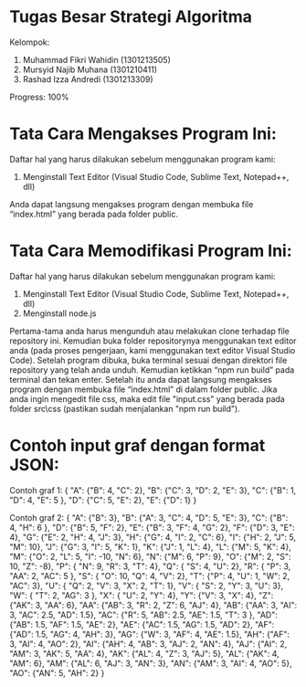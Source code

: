# Tugas Besar Strategi Algoritma
Kelompok:
1. Muhammad Fikri Wahidin (1301213505)
2. Mursyid Najib Muhana (1301210411)
3. Rashad Izza Andredi (1301213309)

Progress: 100%

# Tata Cara Mengakses Program Ini:
Daftar hal yang harus dilakukan sebelum menggunakan program kami:
1. Menginstall Text Editor (Visual Studio Code, Sublime Text, Notepad++, dll)

Anda dapat langsung mengakses program dengan membuka file “index.html” yang berada pada folder public.

# Tata Cara Memodifikasi Program Ini:

Daftar hal yang harus dilakukan sebelum menggunakan program kami:
1. Menginstall Text Editor (Visual Studio Code, Sublime Text, Notepad++, dll)
2. Menginstall node.js

Pertama-tama anda harus mengunduh atau melakukan clone terhadap file repository ini. Kemudian buka folder repositorynya menggunakan text editor anda (pada proses pengerjaan, kami menggunakan text editor Visual Studio Code). Setelah program dibuka, buka terminal sesuai dengan direktori file repository yang telah anda unduh. Kemudian ketikkan “npm run build” pada terminal dan tekan enter. Setelah itu anda dapat langsung mengakses program dengan membuka file “index.html” di dalam folder public. Jika anda ingin mengedit file css, maka edit file "input.css" yang berada pada folder src\css (pastikan sudah menjalankan "npm run build").

# Contoh input graf dengan format JSON:

Contoh graf 1:
{ 
"A": {"B": 4, "C": 2}, 
"B": {"C": 3, "D": 2, "E": 3}, 
"C": {"B": 1, "D": 4, "E": 5 }, 
"D": {"C": 5, "E": 2}, 
"E": {"D": 1} 
}

Contoh graf 2:
{ 
"A": {"B": 3}, 
"B": {"A": 3, "C": 4, "D": 5, "E": 3}, 
"C": {"B": 4, "H": 6 }, 
"D": {"B": 5, "F": 2}, 
"E": {"B": 3, "F": 4, "G": 2}, 
"F": {"D": 3, "E": 4}, 
"G": {"E": 2, "H": 4, "J": 3}, 
"H": {"G": 4, "I": 2, "C": 6}, 
"I": {"H": 2, "J": 5, "M": 10}, 
"J": {"G": 3, "I": 5, "K": 1}, 
"K": {"J": 1, "L": 4}, 
"L": {"M": 5, "K": 4}, 
"M": {"O": 2, "L": 5, "I": -10, "N": 6}, 
"N": {"M": 6, "P": 9}, 
"O": {"M": 2, "S": 10, "Z": -8}, 
"P": { "N": 9, "R": 3, "T": 4}, 
"Q": { "S": 4, "U": 2}, 
"R": { "P": 3, "AA": 2, "AC": 5 }, 
"S": { "O": 10, "Q": 4, "V": 2}, 
"T": {"P": 4, "U": 1, "W": 2, "AC": 3}, 
"U": { "Q": 2, "V": 3, "X": 2, "T": 1}, 
"V": { "S": 2, "Y": 3, "U": 3}, 
"W": { "T": 2, "AG": 3 }, 
"X": { "U": 2, "Y": 4}, 
"Y": {"V": 3, "X": 4}, 
"Z": {"AK": 3, "AA": 6},
"AA": {"AB": 3, "R": 2, "Z": 6, "AJ": 4}, 
"AB": {"AA": 3, "AI": 3, "AC": 2.5, "AD": 1.5}, 
"AC": {"R": 5, "AB": 2.5, "AE": 1.5, "T": 3 }, 
"AD": {"AB": 1.5, "AF": 1.5, "AE": 2}, 
"AE": {"AC": 1.5, "AG": 1.5, "AD": 2}, 
"AF": {"AD": 1.5, "AG": 4, "AH": 3}, 
"AG": {"W": 3, "AF": 4, "AE": 1.5}, 
"AH": {"AF": 3, "AI": 4, "AO": 2}, 
"AI": {"AH": 4, "AB": 3, "AJ": 2, "AN": 4}, 
"AJ": {"AI": 2, "AM": 3, "AK": 5, "AA": 4}, 
"AK": {"AL": 4, "Z": 3, "AJ": 5}, 
"AL": {"AK": 4, "AM": 6}, 
"AM": {"AL": 6, "AJ": 3, "AN": 3}, 
"AN": {"AM": 3, "AI": 4, "AO": 5}, 
"AO": {"AN": 5,  "AH": 2} 
}


